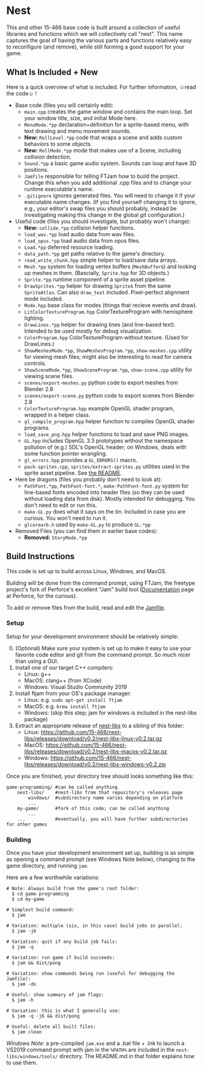 # Nest

This and other 15-466 base code is built around a collection of useful libraries and functions which we will collectively call "nest".
This name captures the goal of having the various parts and functions relatively easy to reconfigure (and remove), while still forming a good support for your game.

## What Is Included + New

Here is a quick overview of what is included. For further information, ☺read the code☺ !
- Base code (files you will certainly edit):
    - ```main.cpp``` creates the game window and contains the main loop. Set your window title, size, and initial Mode here.
    - ```MenuMode.*pp``` declaration+definition for a sprite-based menu, with text drawing and menu movement sounds.
    - **New:** ```RollLevel.*pp``` code that wraps a scene and adds custom behaviors to some objects.
    - **New:** ```RollMode.*pp``` mode that makes use of a Scene, including collision detection.
    - ```Sound.*pp``` a basic game audio system. Sounds can loop and have 3D positions.
    - ```Jamfile``` responsible for telling FTJam how to build the project. Change this when you add additional .cpp files and to change your runtime executable's name.
    - ```.gitignore``` ignores generated files. You will need to change it if your executable name changes. (If you find yourself changing it to ignore, e.g., your editor's swap files you should probably, instead be investigating making this change in the global git configuration.)
- Useful code (files you should investigate, but probably won't change):
	- **New:** ```collide.*pp``` collision helper functions.
    - ```load_wav.*pp``` load audio data from wav files.
    - ```load_opus.*pp``` load audio data from opus files.
    - ```Load.*pp``` deferred resource loading.
    - ```data_path.*pp``` get paths relative to the game's directory.
    - ```read_write_chunk.hpp``` simple helper to load/save data arrays.
	- ```Mesh.*pp``` system for loading vertex buffers (`MeshBuffer`s) and looking up meshes in them. (Bascially, ```Sprite.hpp``` for 3D objects.)
    - ```Sprite.*pp``` runtime component of a sprite asset pipeline.
    - ```DrawSprites.*pp``` helper for drawing `Sprite`s from the same `SpriteAtlas`. Can also `draw_text` included. Pixel-perfect alignment mode included.
    - ```Mode.hpp``` base class for modes (things that recieve events and draw).
    - ```LitColorTextureProgram.hpp``` ColorTextureProgram with hemisphere lighting.
	- ```DrawLines.*pp``` helper for drawing lines (and line-based text). Intended to be used mostly for debug visualization.
    - ```ColorProgram.hpp``` ColorTextureProgram without texture. (Used for DrawLines.)
	- ```ShowMeshesMode.*pp```, ```ShowMeshesProgram.*pp```, ```show-meshes.cpp``` utility for viewing mesh files; might also be interesting to read for camera controls.
	- ```ShowSceneMode.*pp```, ```ShowSceneProgram.*pp```, ```show-scene.cpp``` utility for viewing scene files.
	- ```scenes/export-meshes.py``` python code to export meshes from Blender 2.8
	- ```scenes/export-scene.py``` python code to export scenes from Blender 2.8
    - ```ColorTextureProgram.hpp``` example OpenGL shader program, wrapped in a helper class.
    - ```gl_compile_program.hpp``` helper function to compiles OpenGL shader programs.
    - ```load_save_png.hpp``` helper functions to load and save PNG images.
    - ```GL.hpp``` includes OpenGL 3.3 prototypes without the namespace pollution of (e.g.) SDL's OpenGL header; on Windows, deals with some function pointer wrangling.
    - ```gl_errors.hpp``` provides a ```GL_ERRORS()``` macro.
	- ```pack-sprites.cpp```, ```sprites/extract-sprites.py``` utilities used in the sprite asset pipeline. See [the README](sprites/README.md).
- Here be dragons (files you probably don't need to look at):
	- ```PathFont.*pp```, ```PathFont-font.*```, ```make-PathFont-font.py``` system for line-based fonts encoded into header files (so they can be used without loading data from disk). Mostly intended for debugging. You don't need to edit or run this.
    - ```make-GL.py``` does what it says on the tin. Included in case you are curious. You won't need to run it.
	- ```glcorearb.h``` used by ```make-GL.py``` to produce ```GL.*pp```
- Removed Files (you can find them in earlier base codes):
    - **Removed:** ```StoryMode.*pp```


## Build Instructions

This code is set up to build across Linux, Windows, and MacOS.

Building will be done from the command prompt, using FTJam, the freetype project's fork of Perforce's excellent "Jam" build tool ([Documentation](https://www.perforce.com/documentation/jam-documentation) page at Perforce, for the curious).

To add or remove files from the build, read and edit the [Jamfile](Jamfile).

### Setup

Setup for your development environment should be relatively simple:

 0. (Optional) Make sure your system is set up to make it easy to use your favorite code editor and git from the command prompt. So much nicer than using a GUI.
 1. Install one of our target C++ compilers:
 	- Linux: g++
	- MacOS: clang++ (from XCode)
	- Windows: Visual Studio Community 2019
 2. Install ftjam from your OS's package manager:
    - Linux: e.g. `sudo apt-get install ftjam`
	- MacOS: e.g. `brew install ftjam`
	- Windows: (skip this step; jam for windows is included in the nest-libs package)
 3. Extract an appropriate release of [nest-libs](https://github.com/15-466/nest-libs) to a sibling of this folder:
    - Linux: https://github.com/15-466/nest-libs/releases/download/v0.2/nest-libs-linux-v0.2.tar.gz
	- MacOS: https://github.com/15-466/nest-libs/releases/download/v0.2/nest-libs-macos-v0.2.tar.gz
	- Windows: https://github.com/15-466/nest-libs/releases/download/v0.2/nest-libs-windows-v0.2.zip

Once you are finished, your directory tree should looks something like this:

```
game-programming/ #can be called anything
	nest-libs/    #nest-libs from that repository's releases page
		windows/  #subdirectory name varies depending on platform
		...
	my-game/      #fork of this code; can be called anything
		...
	...           #eventually, you will have further subdirectories for other games
```

### Building

Once you have your development environment set up, building is as simple as opening a command prompt (see Windows Note below), changing to the game directory, and running `jam`.

Here are a few worthwhile variations:

```
# Note: Always build from the game's root folder:
  $ cd game-programming
  $ cd my-game

# Simplest build command:
  $ jam

# Variation: multiple (six, in this case) build jobs in parallel:
  $ jam -j6

# Variation: quit if any build job fails:
  $ jam -q

# Variation: run game if build succeeds:
  $ jam && dist/pong

# Variation: show commands being run (useful for debugging the Jamfile):
  $ jam -dx

# Useful: show summary of jam flags:
  $ jam -h

# Variation: this is what I generally use:
  $ jam -q -j6 && dist/pong

# Useful: delete all built files:
  $ jam clean
```


*Windows Note:* a pre-compiled `jam.exe` and a .bat file + .lnk to launch a VS2019 command prompt with jam in the `%PATH%` are included in the `nest-libs/windows/tools/` directory. The README.md in that folder explains how to use them.
